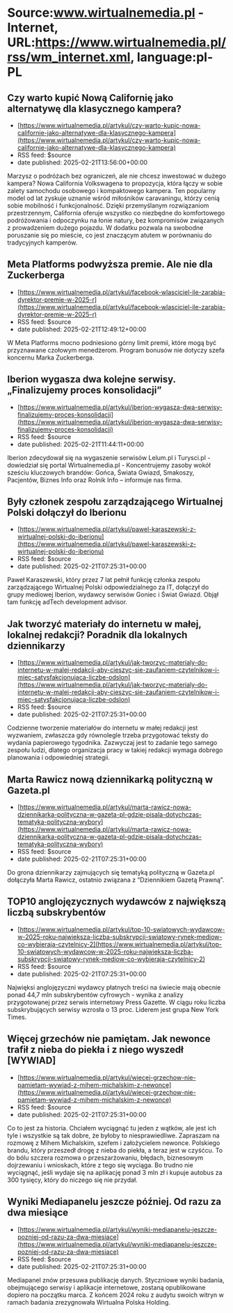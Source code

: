 # Source:www.wirtualnemedia.pl - Internet, URL:https://www.wirtualnemedia.pl/rss/wm_internet.xml, language:pl-PL

## Czy warto kupić Nową Californię jako alternatywę dla klasycznego kampera?
 - [https://www.wirtualnemedia.pl/artykul/czy-warto-kupic-nowa-californie-jako-alternatywe-dla-klasycznego-kampera](https://www.wirtualnemedia.pl/artykul/czy-warto-kupic-nowa-californie-jako-alternatywe-dla-klasycznego-kampera)
 - RSS feed: $source
 - date published: 2025-02-21T13:56:00+00:00

Marzysz o podróżach bez ograniczeń, ale nie chcesz inwestować w dużego kampera? Nowa California Volkswagena to propozycja, która łączy w sobie zalety samochodu osobowego i kompaktowego kampera. Ten popularny model od lat zyskuje uznanie wśród miłośników caravaningu, którzy cenią sobie mobilność i funkcjonalność. Dzięki przemyślanym rozwiązaniom przestrzennym, California oferuje wszystko co niezbędne do komfortowego podróżowania i odpoczynku na łonie natury, bez kompromisów związanych z prowadzeniem dużego pojazdu. W dodatku pozwala na swobodne poruszanie się po mieście, co jest znaczącym atutem w porównaniu do tradycyjnych kamperów.

## Meta Platforms podwyższa premie. Ale nie dla Zuckerberga
 - [https://www.wirtualnemedia.pl/artykul/facebook-wlasciciel-ile-zarabia-dyrektor-premie-w-2025-r](https://www.wirtualnemedia.pl/artykul/facebook-wlasciciel-ile-zarabia-dyrektor-premie-w-2025-r)
 - RSS feed: $source
 - date published: 2025-02-21T12:49:12+00:00

W Meta Platforms mocno podniesiono górny limit premii, które mogą być przyznawane czołowym menedżerom. Program bonusów nie dotyczy szefa koncernu Marka Zuckerberga.

## Iberion wygasza dwa kolejne serwisy. „Finalizujemy proces konsolidacji”
 - [https://www.wirtualnemedia.pl/artykul/iberion-wygasza-dwa-serwisy-finalizujemy-proces-konsolidacji](https://www.wirtualnemedia.pl/artykul/iberion-wygasza-dwa-serwisy-finalizujemy-proces-konsolidacji)
 - RSS feed: $source
 - date published: 2025-02-21T11:44:11+00:00

Iberion zdecydował się na wygaszenie serwisów Lelum.pl i Turysci.pl - dowiedział się portal Wirtualnemedia.pl - Koncentrujemy zasoby wokół sześciu kluczowych brandów: Gońca, Świata Gwiazd, Smakoszy, Pacjentów, Biznes Info oraz Rolnik Info – informuje nas firma.

## Były członek zespołu zarządzającego Wirtualnej Polski dołączył do Iberionu
 - [https://www.wirtualnemedia.pl/artykul/pawel-karaszewski-z-wirtualnej-polski-do-iberionu](https://www.wirtualnemedia.pl/artykul/pawel-karaszewski-z-wirtualnej-polski-do-iberionu)
 - RSS feed: $source
 - date published: 2025-02-21T07:25:31+00:00

Paweł Karaszewski, który przez 7 lat pełnił funkcję członka zespołu zarządzającego Wirtualnej Polski odpowiedzialnego za IT, dołączył do grupy mediowej Iberion, wydawcy serwisów Goniec i Świat Gwiazd. Objął tam funkcję adTech development advisor.

## Jak tworzyć materiały do internetu w małej, lokalnej redakcji? Poradnik dla lokalnych dziennikarzy
 - [https://www.wirtualnemedia.pl/artykul/jak-tworzyc-materialy-do-internetu-w-malej-redakcji-aby-cieszyc-sie-zaufaniem-czytelnikow-i-miec-satysfakcjonujaca-liczbe-odslon](https://www.wirtualnemedia.pl/artykul/jak-tworzyc-materialy-do-internetu-w-malej-redakcji-aby-cieszyc-sie-zaufaniem-czytelnikow-i-miec-satysfakcjonujaca-liczbe-odslon)
 - RSS feed: $source
 - date published: 2025-02-21T07:25:31+00:00

Codzienne tworzenie materiałów do internetu w małej redakcji jest wyzwaniem, zwłaszcza gdy równolegle trzeba przygotować teksty do wydania papierowego tygodnika. Zazwyczaj jest to zadanie tego samego zespołu ludzi, dlatego organizacja pracy w takiej redakcji wymaga dobrego planowania i odpowiedniej strategii.

## Marta Rawicz nową dziennikarką polityczną w Gazeta.pl
 - [https://www.wirtualnemedia.pl/artykul/marta-rawicz-nowa-dziennikarka-polityczna-w-gazeta-pl-gdzie-pisala-dotychczas-tematyka-polityczna-wybory](https://www.wirtualnemedia.pl/artykul/marta-rawicz-nowa-dziennikarka-polityczna-w-gazeta-pl-gdzie-pisala-dotychczas-tematyka-polityczna-wybory)
 - RSS feed: $source
 - date published: 2025-02-21T07:25:31+00:00

Do grona dziennikarzy zajmujących się tematyką polityczną w Gazeta.pl dołączyła Marta Rawicz, ostatnio związana z “Dziennikiem Gazetą Prawną”.

## TOP10 anglojęzycznych wydawców z największą liczbą subskrybentów
 - [https://www.wirtualnemedia.pl/artykul/top-10-swiatowych-wydawcow-w-2025-roku-najwieksza-liczba-subskrypcji-swiatowy-rynek-mediow-co-wybieraja-czytelnicy-2](https://www.wirtualnemedia.pl/artykul/top-10-swiatowych-wydawcow-w-2025-roku-najwieksza-liczba-subskrypcji-swiatowy-rynek-mediow-co-wybieraja-czytelnicy-2)
 - RSS feed: $source
 - date published: 2025-02-21T07:25:31+00:00

Najwięksi anglojęzyczni wydawcy płatnych treści na świecie mają obecnie ponad 44,7 mln subskrybentów cyfrowych - wynika z analizy przygotowanej przez serwis internetowy Press Gazette. W ciągu roku liczba subskrybujących serwisy wzrosła o 13 proc. Liderem jest grupa New York Times.

## Więcej grzechów nie pamiętam. Jak newonce trafił z nieba do piekła i z niego wyszedł [WYWIAD]
 - [https://www.wirtualnemedia.pl/artykul/wiecej-grzechow-nie-pamietam-wywiad-z-mihem-michalskim-z-newonce](https://www.wirtualnemedia.pl/artykul/wiecej-grzechow-nie-pamietam-wywiad-z-mihem-michalskim-z-newonce)
 - RSS feed: $source
 - date published: 2025-02-21T07:25:31+00:00

Co to jest za historia. Chciałem wyciągnąć tu jeden z wątków, ale jest ich tyle i wszystkie są tak dobre, że byłoby to niesprawiedliwe. Zapraszam na rozmowę z Mihem Michalskim, szefem i założycielem newonce. Polskiego brandu, który przeszedł drogę z nieba do piekła, a teraz jest w czyśćcu. To do bólu szczera rozmowa o przeszarżowaniu, błędach, biznesowym dojrzewaniu i wnioskach, które z tego się wyciąga. Bo trudno nie wyciągnąć, jeśli wydaje się na aplikację ponad 3 mln zł i kupuje autobus za 300 tysięcy, który do niczego się nie przydał.

## Wyniki Mediapanelu jeszcze później. Od razu za dwa miesiące
 - [https://www.wirtualnemedia.pl/artykul/wyniki-mediapanelu-jeszcze-pozniej-od-razu-za-dwa-miesiace](https://www.wirtualnemedia.pl/artykul/wyniki-mediapanelu-jeszcze-pozniej-od-razu-za-dwa-miesiace)
 - RSS feed: $source
 - date published: 2025-02-21T07:25:31+00:00

Mediapanel znów przesuwa publikację danych. Styczniowe wyniki badania, obejmującego serwisy i aplikacje internetowe, zostaną opublikowane dopiero na początku marca. Z końcem 2024 roku z audytu swoich witryn w ramach badania zrezygnowała Wirtualna Polska Holding.

